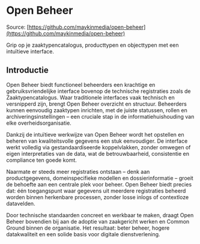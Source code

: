 # Open Beheer

Source: [https://github.com/maykinmedia/open-beheer](https://github.com/maykinmedia/open-beheer)

Grip op je zaaktypencatalogus, producttypen en objecttypen met een intuïtieve interface.

## Introductie

Open Beheer biedt functioneel beheerders een krachtige en gebruiksvriendelijke interface bovenop de technische registraties zoals de Zaaktypencatalogus. Waar traditionele interfaces vaak technisch en versnipperd zijn, brengt Open Beheer overzicht en structuur. Beheerders kunnen eenvoudig zaaktypen inrichten, met de juiste statussen, rollen en archiveringsinstellingen – een cruciale stap in de informatiehuishouding van elke overheidsorganisatie.

Dankzij de intuïtieve werkwijze van Open Beheer wordt het opstellen en beheren van kwaliteitsvolle gegevens een stuk eenvoudiger. De interface werkt volledig via gestandaardiseerde koppelvlakken, zonder omwegen of eigen interpretaties van de data, wat de betrouwbaarheid, consistentie en compliance ten goede komt.

Naarmate er steeds meer registraties ontstaan – denk aan productgegevens, domeinspecifieke modellen en dossierinformatie – groeit de behoefte aan een centrale plek voor beheer. Open Beheer biedt precies dat: één toegangspunt waar gegevens uit meerdere registraties beheerd worden binnen herkenbare processen, zonder losse inlogs of contextloze datavelden.

Door technische standaarden concreet en werkbaar te maken, draagt Open Beheer bovendien bij aan de adoptie van zaakgericht werken en Common Ground binnen de organisatie. Het resultaat: beter beheer, hogere datakwaliteit en een solide basis voor digitale dienstverlening.

